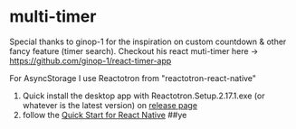 ﻿# multi-timer

Special thanks to ginop-1 for the inspiration on custom countdown & other fancy feature (timer search).
Checkout his react muti-timer here -> https://github.com/ginop-1/react-timer-app

For AsyncStorage I use Reactotron from "reactotron-react-native"

1. Quick install the desktop app with Reactotron.Setup.2.17.1.exe (or whatever is the latest version) on [release page](https://github.com/infinitered/reactotron/releases)
2. follow the [Quick Start for React Native](https://github.com/infinitered/reactotron/blob/master/docs/quick-start-react-native.md)
﻿##ye
